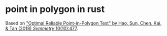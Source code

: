 # point in polygon in rust

Based on ["Optimal Reliable Point-in-Polygon Test" by Hao, Sun, Chen, Kai, &
Tan (2018) *Symmetry* 10(10):477](https://www.mdpi.com/2073-8994/10/10/477).
